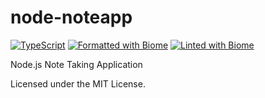 # node-noteapp
[![TypeScript](https://badges.frapsoft.com/typescript/code/typescript.svg?v=101)](https://github.com/ellerbrock/typescript-badges/)
[![Formatted with Biome](https://img.shields.io/badge/Formatted_with-Biome-60a5fa?style=flat&logo=biome)](https://biomejs.dev/)
[![Linted with Biome](https://img.shields.io/badge/Linted_with-Biome-60a5fa?style=flat&logo=biome)](https://biomejs.dev)

Node.js Note Taking Application


Licensed under the MIT License.